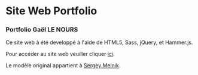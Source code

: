 # Site Web Portfolio

### Portfolio Gaël LE NOURS

Ce site web à été developpé à l'aide de HTML5, Sass, jQuery, et Hammer.js.

Pour accéder au site web veuiller cliquer [ici](https://raykom012.github.io/).

Le modèle original appartient à [Sergey Melnik](https://www.behance.net/SergeyMelnik).
